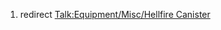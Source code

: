1.  redirect [Talk:Equipment/Misc/Hellfire
    Canister](Talk:Equipment/Misc/Hellfire_Canister "wikilink")